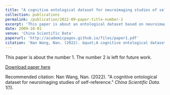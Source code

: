 ```yaml
---
title: "A cognitive ontological dataset for neuroimaging studies of self-reference"
collection: publications
permalink: /publication/2022-09-paper-title-number-1
excerpt: 'This paper is about an ontological dataset based on neuroimaging studies of self-reference.'
date: 2009-10-01
venue: 'China Scientific Data'
paperurl: 'http://academicpages.github.io/files/paper1.pdf'
citation: 'Nan Wang, Nan. (2022). &quot;A cognitive ontological dataset for neuroimaging studies of self-reference.&quot; <i>China Scientific Data</i>. 1(1).'
---
```

This paper is about the number 1. The number 2 is left for future work.

[Download paper here](http://nanwang.github.io/files/paper1.pdf)

Recommended citation: Nan Wang, Nan. (2022). "A cognitive ontological dataset for neuroimaging studies of self-reference." <i>China Scientific Data</i>. 1(1).